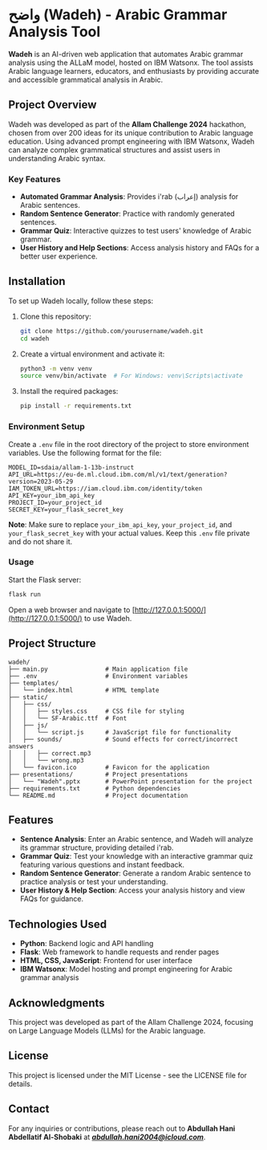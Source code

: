    # واضح (Wadeh) - Arabic Grammar Analysis Tool 

**Wadeh** is an AI-driven web application that automates Arabic grammar analysis using the ALLaM model, hosted on IBM Watsonx. The tool assists Arabic language learners, educators, and enthusiasts by providing accurate and accessible grammatical analysis in Arabic.

## Project Overview
Wadeh was developed as part of the **Allam Challenge 2024** hackathon, chosen from over 200 ideas for its unique contribution to Arabic language education. Using advanced prompt engineering with IBM Watsonx, Wadeh can analyze complex grammatical structures and assist users in understanding Arabic syntax.

### Key Features
- **Automated Grammar Analysis**: Provides i'rab (إعراب) analysis for Arabic sentences.
- **Random Sentence Generator**: Practice with randomly generated sentences.
- **Grammar Quiz**: Interactive quizzes to test users' knowledge of Arabic grammar.
- **User History and Help Sections**: Access analysis history and FAQs for a better user experience.

## Installation
To set up Wadeh locally, follow these steps:

1. Clone this repository:
   ```bash
   git clone https://github.com/yourusername/wadeh.git
   cd wadeh
   ```

2. Create a virtual environment and activate it:
   ```bash
   python3 -m venv venv
   source venv/bin/activate  # For Windows: venv\Scripts\activate
   ```

3. Install the required packages:
   ```bash
   pip install -r requirements.txt
   ```

### Environment Setup
Create a `.env` file in the root directory of the project to store environment variables. Use the following format for the file:

```plaintext
MODEL_ID=sdaia/allam-1-13b-instruct
API_URL=https://eu-de.ml.cloud.ibm.com/ml/v1/text/generation?version=2023-05-29
IAM_TOKEN_URL=https://iam.cloud.ibm.com/identity/token
API_KEY=your_ibm_api_key
PROJECT_ID=your_project_id
SECRET_KEY=your_flask_secret_key
```

**Note**: Make sure to replace `your_ibm_api_key`, `your_project_id`, and `your_flask_secret_key` with your actual values. Keep this `.env` file private and do not share it.

### Usage
Start the Flask server:
```bash
flask run
```
Open a web browser and navigate to [http://127.0.0.1:5000/](http://127.0.0.1:5000/) to use Wadeh.

## Project Structure
```plaintext
wadeh/
├── main.py                # Main application file
├── .env                   # Environment variables
├── templates/
│   └── index.html         # HTML template
├── static/
│   ├── css/
│   │   ├── styles.css     # CSS file for styling
│   │   └── SF-Arabic.ttf  # Font
│   ├── js/
│   │   └── script.js      # JavaScript file for functionality
│   ├── sounds/            # Sound effects for correct/incorrect answers
│   │   ├── correct.mp3
│   │   └── wrong.mp3
│   └── favicon.ico        # Favicon for the application
├── presentations/         # Project presentations
│   └── "Wadeh".pptx       # PowerPoint presentation for the project
├── requirements.txt       # Python dependencies
└── README.md              # Project documentation
```


## Features
- **Sentence Analysis**: Enter an Arabic sentence, and Wadeh will analyze its grammar structure, providing detailed i'rab.
- **Grammar Quiz**: Test your knowledge with an interactive grammar quiz featuring various questions and instant feedback.
- **Random Sentence Generator**: Generate a random Arabic sentence to practice analysis or test your understanding.
- **User History & Help Section**: Access your analysis history and view FAQs for guidance.

## Technologies Used
- **Python**: Backend logic and API handling
- **Flask**: Web framework to handle requests and render pages
- **HTML, CSS, JavaScript**: Frontend for user interface
- **IBM Watsonx**: Model hosting and prompt engineering for Arabic grammar analysis

## Acknowledgments
This project was developed as part of the Allam Challenge 2024, focusing on Large Language Models (LLMs) for the Arabic language.

## License
This project is licensed under the MIT License - see the LICENSE file for details.

## Contact
For any inquiries or contributions, please reach out to **Abdullah Hani Abdellatif Al-Shobaki** at ***abdullah.hani2004@icloud.com***.
